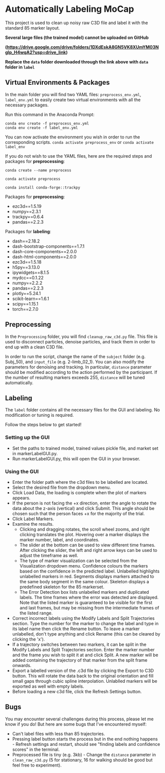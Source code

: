 # Automatically Labeling MoCap 
This project is used to clean up noisy raw C3D file and label it with the standard 85 marker layout. 

**Several large files (the trained model) cannot be uploaded on GitHub** 

**(https://drive.google.com/drive/folders/1DXdEskA8GN5VK8XUmYM03Nglp_H4wqA2?usp=drive_link)**

**Replace the `data` folder downloaded through the link above with `data` folder in `label`**


## Virtual Environments & Packages
In the main folder you will find two YAML files: `preprocess_env.yml`, `label_env.yml` to easily create two virtual environments with all the necessary packages. 

Run this command in the Anaconda Prompt:
```
conda env create -f preprocess_env.yml
conda env create -f label_env.yml
```

You can now activate the environment you wish in order to run the corresponding scripts.
```conda activate preprocess_env``` or ```conda activate label_env```

If you do not wish to use the YAML files, here are the required steps and packages for **preprocessing**:
```
conda create --name preprocess

conda activate preprocess

conda install conda-forge::trackpy
```
Packages for **preprocessing**:
* ezc3d==1.5.19
* numpy==2.3.1
* trackpy==0.6.4
* pandas==2.2.3

Packages for **labeling**:
* dash==2.18.2
* dash-bootstrap-components==1.7.1
* dash-core-components==2.0.0
* dash-html-components==2.0.0
* ezc3d==1.5.18
* h5py==3.13.0
* ipywidgets==8.1.5
* mydcc==0.1.22
* numpy==2.2.2
* pandas==2.2.3
* plotly==5.24.1
* scikit-learn==1.6.1
* scipy==1.15.1
* torch==2.7.0


## Preprocessing 
In the `Preprocessing` folder, you will find `cleanup_raw_c3d.py` file. This file is used to disconnect particles, denoise particles, and track them in order to end up with a clean C3D file. 

In order to run the script, change the name of the `subject` folder (e.g. Subj_50), and `input_file` (e.g. 2-limb_02_1). 
You can also modify the parameters for denoising and tracking. In particular, `distance` parameter should be modified according to the action performed by the participant. If the number of resulting markers exceeds 255, `distance` will be tuned automatically. 

## Labeling 
The `label` folder contains all the necessary files for the GUI and labeling. No modification or tuning is required. 

Follow the steps below to get started! 

### Setting up the GUI
* Set the paths to trained model, trained values pickle file, and market set in markerLabelGUI.py.
* Run markerLabelGUI.py, this will open the GUI in your browser.

### Using the GUI
* Enter the folder path where the c3d files to be labelled are located.
* Select the desired file from the dropdown menu.
* Click Load Data, the loading is complete when the plot of markers appears.
* If the person is not facing the +x direction, enter the angle to rotate the data about the z-axis (vertical) and click Submit. This angle should be chosen such that the person faces +x for the majority of the trial.
* Click Label Markers.
* Examine the results.
  * Clicking and dragging rotates, the scroll wheel zooms, and right clicking translates the plot. Hovering over a marker displays the marker number, label, and coordinates.
  * The slider at the bottom can be used to view different time frames. After clicking the slider, the left and right arrow keys can be used to adjust the timeframe as well.
  * The type of marker visualization can be selected from the Visualization dropdown menu. Confidence colours the markers based on the confidence in the predicted label. Unlabelled highlights unlabelled markers in red. Segments displays markers attached to the same body segment in the same colour. Skeleton displays a predefined skeleton for the 85 markerset.
  * The Error Detection box lists unlabelled markers and duplicated labels. The time frames where the error was detected are displayed. Note that the listed marker is guaranteed to be visible for the first and last frames, but may be missing from the intermediate frames of the listed range.
* Correct incorrect labels using the Modify Labels and Split Trajectories section. Type the number for the marker to change the label and type in its label name then click the Rename button. To leave a marker unlabelled, don't type anything and click Rename (this can be cleared by clicking the 'x').
* If a trajectory switches between two markers, it can be split in the Modify Labels and Split Trajectories section. Enter the marker number and the frame you wish to split it at and click Split. A new marker will be added containing the trajectory of that marker from the split frame onwards.
* Export a labelled version of the .c3d file by clicking the Export to C3D button. This will rotate the data back to the original orientation and fill small gaps through cubic spline interpolation. Unlablled markers will be exported as well with empty labels.
* Before loading a new c3d file, click the Refresh Settings button.

## Bugs
You may encounter several challenges during this process, please let me know if you do! But here are some bugs that I've encountered myself: 
* Can't label files with less than 85 trajectories.
* Pressing label button starts the process but in the end nothing happens - Refresh settings and restart, should see "finding labels and confidence scores" in the terminal.
* Preprocessed file is tiny (e.g. 3kb) - Change the `distance` parameter in `clean_raw_c3d.py` (5 for stationary, 16 for walking should be good but feel free to experiment). 
  
